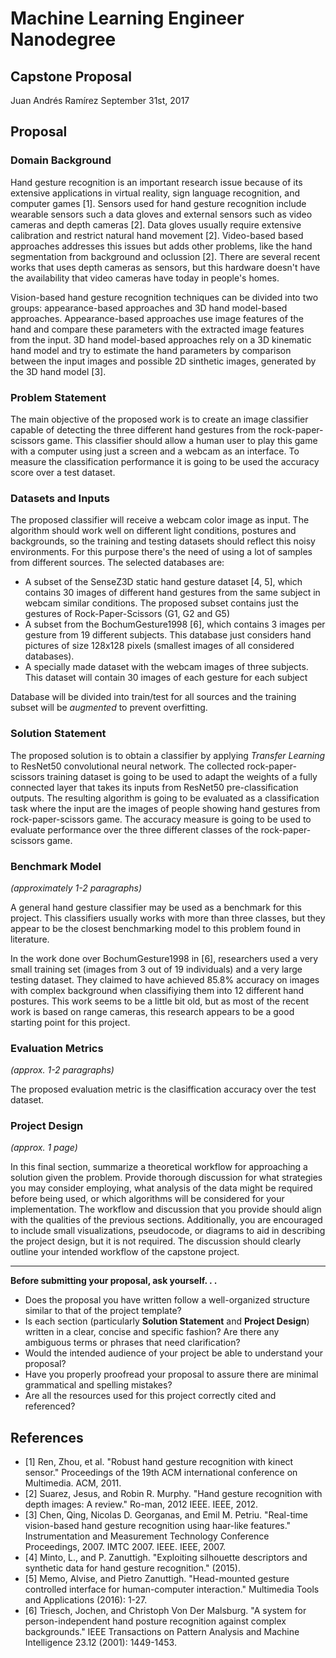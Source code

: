 # Machine Learning Engineer Nanodegree
## Capstone Proposal
Juan Andrés Ramírez
September 31st, 2017

## Proposal

### Domain Background

Hand gesture recognition is an important research issue because of its extensive applications in virtual reality, sign language recognition, and computer games [1]. Sensors used for hand gesture recognition include wearable sensors such a data gloves and external sensors such as video cameras and depth cameras [2]. Data gloves usually require extensive calibration and restrict natural hand movement [2]. Video-based based approaches addresses this issues but adds other problems, like the hand segmentation from background and oclussion [2]. There are several recent works that uses depth cameras as sensors, but this hardware doesn't have the availability that video cameras have today in people's homes.

Vision-based hand gesture recognition techniques can be divided into two groups: appearance-based approaches and 3D hand model-based approaches. Appearance-based approaches use image features of the hand and compare these parameters with the extracted image features from the input. 3D hand model-based approaches rely on a 3D kinematic hand model and try to estimate the hand parameters by comparison between the input images and
possible 2D sinthetic images, generated by the 3D hand model [3].


### Problem Statement

The main objective of the proposed work is to create an image classifier capable of detecting the three different hand gestures from the rock-paper-scissors game. This classifier should allow a human user to play this game with a computer using just a screen and a webcam as an interface. To measure the classification performance it is going to be used the accuracy score over a test dataset.

### Datasets and Inputs

The proposed classifier will receive a webcam color image as input. The algorithm should work well on different light conditions, postures and backgrounds, so the training and testing datasets should reflect this noisy environments. For this purpose there's the need of using a lot of samples from different sources. The selected databases are:
* A subset of the SenseZ3D static hand gesture dataset [4, 5], which contains 30 images of different hand gestures from the same subject in webcam similar conditions. The proposed subset contains just the gestures of Rock-Paper-Scissors (G1, G2 and G5)
* A subset from the BochumGesture1998 [6], which contains 3 images per gesture from 19 different subjects. This database just considers hand pictures of size 128x128 pixels (smallest images of all considered databases).
* A specially made dataset with the webcam images of three subjects. This dataset will contain 30 images of each gesture for each subject

Database will be divided into train/test for all sources and the training subset will be *augmented* to prevent overfitting.

### Solution Statement

The proposed solution is to obtain a classifier by applying *Transfer Learning* to ResNet50 convolutional neural network. The collected rock-paper-scissors training dataset is going to be used to adapt the weights of a fully connected layer that takes its inputs from ResNet50 pre-classification outputs. The resulting algorithm is going to be evaluated as a classification task where the input are the images of people showing hand gestures from rock-paper-scissors game. The accuracy measure is going to be used to evaluate performance over the three different classes of the rock-paper-scissors game.

### Benchmark Model
_(approximately 1-2 paragraphs)_

A general hand gesture classifier may be used as a benchmark for this project. This classifiers usually works with more than three classes, but they appear to be the closest benchmarking model to this problem found in literature.

In the work done over BochumGesture1998 in [6], researchers used a very small training set (images from 3 out of 19 individuals) and a very large testing dataset. They claimed to have achieved 85.8% accuracy on images with complex background when classifiying them into 12 different hand postures. This work seems to be a little bit old, but as most of the recent work is based on range cameras, this research appears to be a good starting point for this project.

### Evaluation Metrics
_(approx. 1-2 paragraphs)_

The proposed evaluation metric is the clasiffication accuracy over the test dataset.

### Project Design
_(approx. 1 page)_



In this final section, summarize a theoretical workflow for approaching a solution given the problem. Provide thorough discussion for what strategies you may consider employing, what analysis of the data might be required before being used, or which algorithms will be considered for your implementation. The workflow and discussion that you provide should align with the qualities of the previous sections. Additionally, you are encouraged to include small visualizations, pseudocode, or diagrams to aid in describing the project design, but it is not required. The discussion should clearly outline your intended workflow of the capstone project.

-----------

**Before submitting your proposal, ask yourself. . .**

- Does the proposal you have written follow a well-organized structure similar to that of the project template?
- Is each section (particularly **Solution Statement** and **Project Design**) written in a clear, concise and specific fashion? Are there any ambiguous terms or phrases that need clarification?
- Would the intended audience of your project be able to understand your proposal?
- Have you properly proofread your proposal to assure there are minimal grammatical and spelling mistakes?
- Are all the resources used for this project correctly cited and referenced?

## References
* [1] Ren, Zhou, et al. "Robust hand gesture recognition with kinect sensor." Proceedings of the 19th ACM international conference on Multimedia. ACM, 2011.
* [2] Suarez, Jesus, and Robin R. Murphy. "Hand gesture recognition with depth images: A review." Ro-man, 2012 IEEE. IEEE, 2012.
* [3] Chen, Qing, Nicolas D. Georganas, and Emil M. Petriu. "Real-time vision-based hand gesture recognition using haar-like features." Instrumentation and Measurement Technology Conference Proceedings, 2007. IMTC 2007. IEEE. IEEE, 2007.
* [4] Minto, L., and P. Zanuttigh. "Exploiting silhouette descriptors and synthetic data for hand gesture recognition." (2015).
* [5] Memo, Alvise, and Pietro Zanuttigh. "Head-mounted gesture controlled interface for human-computer interaction." Multimedia Tools and Applications (2016): 1-27.
* [6] Triesch, Jochen, and Christoph Von Der Malsburg. "A system for person-independent hand posture recognition against complex backgrounds." IEEE Transactions on Pattern Analysis and Machine Intelligence 23.12 (2001): 1449-1453.